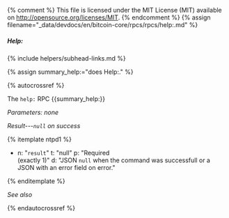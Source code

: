 {% comment %}
This file is licensed under the MIT License (MIT) available on
http://opensource.org/licenses/MIT.
{% endcomment %}
{% assign filename="_data/devdocs/en/bitcoin-core/rpcs/rpcs/help:.md" %}

##### Help:
{% include helpers/subhead-links.md %}

{% assign summary_help:="does Help:." %}

{% autocrossref %}

The `help:` RPC {{summary_help:}}

*Parameters: none*

*Result---`null` on success*

{% itemplate ntpd1 %}
- n: "`result`"
  t: "null"
  p: "Required<br>(exactly 1)"
  d: "JSON `null` when the command was successfull or a JSON with an error field on error."

{% enditemplate %}

*See also*

{% endautocrossref %}
